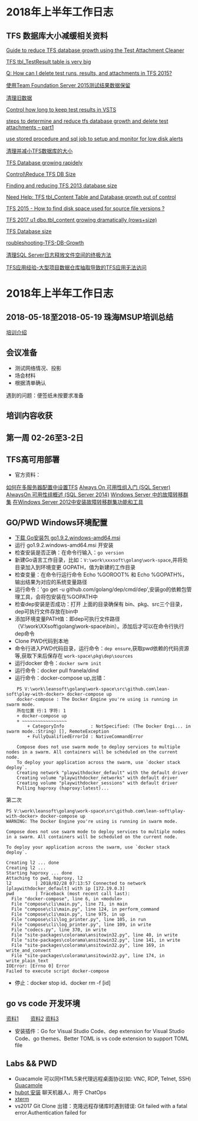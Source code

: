 
# 2018年上半年工作日志

## TFS 数据库大小减缓相关资料

[Guide to reduce TFS database growth using the Test Attachment Cleaner](http://geekswithblogs.net/terje/archive/2011/11/15/guide-to-reduce-tfs-database-growth-using-the-test-attachment.aspx)

[TFS tbl_TestResult table is very big
](https://stackoverflow.com/questions/41059094/tfs-tbl-testresult-table-is-very-big)

[Q: How can I delete test runs, results, and attachments in TFS 2015?](https://blogs.msmvps.com/vstsblog/2016/02/17/q-how-can-i-delete-test-runs-results-and-attachments-in-tfs-2015/)

[使用Team Foundation Server 2015测试结果数据保留](https://blogs.msdn.microsoft.com/devops/2015/10/08/test-result-data-retention-with-team-foundation-server-2015/)

[清理旧数据](https://docs.microsoft.com/zh-cn/vsts/tfs-server/upgrade/clean-up-data?view=tfs-2015&viewFallbackFrom=vsts)

[Control how long to keep test results in VSTS](https://docs.microsoft.com/en-us/vsts/manual-test/getting-started/how-long-to-keep-test-results?view=vsts)

[steps to determine and reduce tfs database growth and delete test attachments – part1](https://naveenalm.wordpress.com/2015/08/04/dar/)

[use stored procedure and sql job to setup and monitor for low disk alerts](https://naveenalm.wordpress.com/2015/08/08/use-stored-procedure-and-sql-job-to-setup-and-monitor-for-low-disk-alerts/)

[清理并减小TFS数据库的大小](https://gyorgybalassy.wordpress.com/2014/04/02/cleaning-up-and-reduce-the-size-of-the-tfs-database/)

[TFS Database growing rapidely
](https://stackoverflow.com/questions/44950311/tfs-database-growing-rapidely)

[Control\Reduce TFS DB Size](http://blogs.microsoft.co.il/shair/2014/06/29/controlreduce-tfs-db-size/)

[Finding and reducing TFS 2013 database size](https://b4root.wordpress.com/2014/03/11/finding-and-reducing-tfs-database-size/)

[Need Help: TFS tbl_Content Table and Database growth out of control](https://mattyrowan.com/2014/04/02/need-help-tfs-tbl_content-table-and-database-growth-out-of-control/)

[TFS 2015 - How to find disk space used for source file versions ?](https://social.msdn.microsoft.com/Forums/vstudio/en-US/4067aade-4c43-4d66-b6d4-8e7c5ad93c3b/tfs-2015-how-to-find-disk-space-used-for-source-file-versions-?forum=tfsversioncontrol)

[TFS 2017 u1 dbo.tbl_content growing dramatically (rows+size)](https://stackoverflow.com/questions/39752491/tfs-2015-persistent-decrease-of-disk-space)

[TFS Database size](https://developercommunity.visualstudio.com/content/problem/63712/tfs-database-size.html)

[roubleshooting-TFS-DB-Growth](https://dannylane.github.io/2017/03/22/Troubleshooting-TFS-DB-Growth.html)

[清理SQL Server日志释放文件空间的终极方法](http://www.cnblogs.com/dudu/archive/2013/04/10/3011416.html)

[TFS应用经验-大型项目数据仓库抽取导致的TFS应用无法访问](https://www.cnblogs.com/jlw123199/p/6405148.html)

# 2018年上半年工作日志

## 2018-05-18至2018-05-19 珠海MSUP培训总结

[培训介绍](http://msup.com.cn/course/12338)

## 会议准备

- 测试网络情况、投影
- 场会材料
- 根据清单确认

遇到的问题：便签纸未按要求准备

## 培训内容收获




## 第一周 02-26至3-2日

## TFS高可用部署

- 官方资料： 

 [如何在多服务器配置中设置TFS](https://docs.microsoft.com/zh-cn/vsts/tfs-server/install/multiple-server)
 [Always On 可用性组入门 (SQL Server)](https://docs.microsoft.com/zh-cn/sql/database-engine/availability-groups/windows/getting-started-with-always-on-availability-groups-sql-server)
 [AlwaysOn 可用性组概述 (SQL Server 2014)](https://msdn.microsoft.com/zh-cn/library/ff877884(SQL.120).aspx) 
 [Windows Server 中的故障转移群集](https://docs.microsoft.com/zh-cn/windows-server/failover-clustering/failover-clustering-overview)
 [在Windows Server 2012中安装故障转移群集功能和工具](https://blogs.msdn.microsoft.com/clustering/2012/04/06/installing-the-failover-cluster-feature-and-tools-in-windows-server-2012/)

## GO/PWD Windows环境配置

- [下载 Go安装包 go1.9.2.windows-amd64.msi](https://www.golangtc.com/download)
- 运行 go1.9.2.windows-amd64.msi 开安装
- 检查安装是否正确：在命令行输入：`go version`
- 新建Go语言工作目录，比如：`V:\work\xxxsoft\golang\work-space`,并将处目录加入到环境变更 GOPATH，值为新建的工作目录
- 检查变量：在命令行运行命令 Echo %GOROOT% 和 Echo %GOPATH%，输出结果为对应的系统变量路径
- 运行命令：'go get -u github.com/golang/dep/cmd/dep',安装go的依赖包管理工具，会将包安装在%GOPATH中
- 检查dep安装是否成功：打开 上面的目录确保有 bin、pkg、src三个目录，dep可执行文件存放在bin中
- 添加环境变量PATH值：即dep可执行文件路径（V:\work\XXsoft\golang\work-space\bin）。添加后才可以在命令行执行dep命令
- Clone PWD代码到本地
- 命令行进入PWD代码目录，运行命令：`dep ensure`,获取pwd依赖的代码资源等,获取下来后保存在 `work-space\pkg\dep\sources `
- 运行docker 命令：`docker swrm init`
- 运行命令：docker pull franela/dind
- 运行命令：docker-compose up,出错：
```
	PS V:\work\leansoft\golang\work-space\src\github.com\lean-soft\play-with-docker> docker-compose up
	docker-compose : The Docker Engine you're using is running in swarm mode.
	所在位置 行:1 字符: 1
	+ docker-compose up
	+ ~~~~~~~~~~~~~~~~~
		+ CategoryInfo          : NotSpecified: (The Docker Engi... in swarm mode.:String) [], RemoteException
		+ FullyQualifiedErrorId : NativeCommandError
	 
	Compose does not use swarm mode to deploy services to multiple nodes in a swarm. All containers will be scheduled on the current node.
	To deploy your application across the swarm, use `docker stack deploy`.
	Creating network "playwithdocker_default" with the default driver
	Creating volume "playwithdocker_networks" with default driver
	Creating volume "playwithdocker_sessions" with default driver
	Pulling haproxy (haproxy:latest)...
```

第二次

``` 
PS V:\work\leansoft\golang\work-space\src\github.com\lean-soft\play-with-docker> docker-compose up
WARNING: The Docker Engine you're using is running in swarm mode.

Compose does not use swarm mode to deploy services to multiple nodes in a swarm. All containers will be scheduled on the current node.

To deploy your application across the swarm, use `docker stack deploy`.

Creating l2 ... done
Creating l2 ...
Starting haproxy ... done
Attaching to pwd, haproxy, l2
l2         | 2018/02/28 07:13:57 Connected to network [playwithdocker_default] with ip [172.19.0.3]
pwd        | Traceback (most recent call last):
  File "docker-compose", line 6, in <module>
  File "compose\cli\main.py", line 71, in main
  File "compose\cli\main.py", line 124, in perform_command
  File "compose\cli\main.py", line 975, in up
  File "compose\cli\log_printer.py", line 105, in run
  File "compose\cli\log_printer.py", line 109, in write
  File "codecs.py", line 370, in write
  File "site-packages\colorama\ansitowin32.py", line 40, in write
  File "site-packages\colorama\ansitowin32.py", line 141, in write
  File "site-packages\colorama\ansitowin32.py", line 169, in write_and_convert
  File "site-packages\colorama\ansitowin32.py", line 174, in write_plain_text
IOError: [Errno 0] Error
Failed to execute script docker-compose
```
- 停止：docker stop id、docker rm -f [id]

## go vs code 开发环境 

[资料1](https://llinmeng.github.io/2016/11/15/mac-osx-use-vscode-config-golang-env/)　　 
[资料2](http://blog.csdn.net/wengye1990/article/details/73992003)
[资料3](https://www.cnblogs.com/zsy/p/5223957.html)

- 安装插件：Go for Visual Studio Code、dep extension for Visual Studio Code、go themes、Better TOML is vs code extension to support TOML file
 

## Labs && PWD
- Guacamole 可以同HTML5来代理远程桌面协议(如: VNC, RDP, Telnet, SSH) [Guacamole](https://www.jianshu.com/p/aa63006b2edb)
- [hubot 安装](http://blog.csdn.net/wang1144/article/details/53442155) 聊天机器人，用于 ChatOps
- [xterm](https://www.linuxidc.com/Linux/2017-08/146064.htm)
- vs2017 Git Clone 出错：克隆远程存储库时遇到错误: Git failed with a fatal error.Authentication failed for



